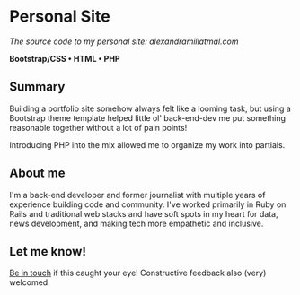# Personal Site

_The source code to my personal site: alexandramillatmal.com_

**Bootstrap/CSS  •  HTML •  PHP**

## Summary

Building a portfolio site somehow always felt like a looming task, but using a Bootstrap theme template helped little ol' back-end-dev me put something reasonable together without a lot of pain points!

Introducing PHP into the mix allowed me to organize my work into partials.

## About me

I'm a back-end developer and former journalist with multiple years of experience building code and community. I've worked primarily in Ruby on Rails and traditional web stacks and have soft spots in my heart for data, news development, and making tech more empathetic and inclusive.

## Let me know!

[Be in touch](https://twitter.com/halfghaninNE) if this caught your eye! Constructive feedback also (very) welcomed.